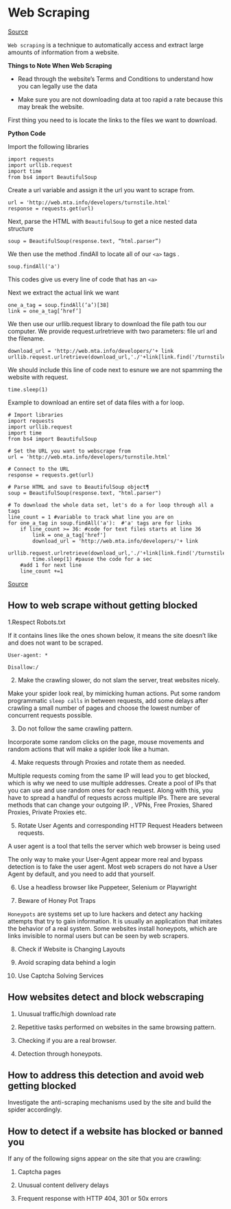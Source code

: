 # Web Scraping

[Source](https://towardsdatascience.com/how-to-web-scrape-with-python-in-4-minutes-bc49186a8460)

`Web scraping` is a technique to automatically access and extract large amounts of information from a website.

**Things to Note When Web Scraping**

* Read through the website’s Terms and Conditions to understand how you can legally use the data

* Make sure you are not downloading data at too rapid a rate because this may break the website.

First thing you need to is locate the links to the files we want to download.

**Python Code**

Import the following libraries

```
import requests
import urllib.request
import time
from bs4 import BeautifulSoup
```

Create a url variable and assign it the url you want to scrape from.

```
url = 'http://web.mta.info/developers/turnstile.html'
response = requests.get(url)
```

Next, parse the HTML with `BeautifulSoup` to get a nice nested data structure

```
soup = BeautifulSoup(response.text, “html.parser”)
```

We then use the method .findAll to locate all of our `<a>` tags .

```
soup.findAll('a')
```

This codes give us every line of code that has an `<a>`

Next we extract the actual link we want

```
one_a_tag = soup.findAll(‘a’)[38]
link = one_a_tag[‘href’]
```
We then use our urllib.request library to download the file path tou our computer. We provide request.urlretrieve with two parameters: file url and the filename.

```
download_url = 'http://web.mta.info/developers/'+ link
urllib.request.urlretrieve(download_url,'./'+link[link.find('/turnstile_')+1:])
```

We should include this line of code next to esnure we are not spamming the website with request.

`time.sleep(1)`

Example to download an entire set of data files with a for loop.

```
# Import libraries
import requests
import urllib.request
import time
from bs4 import BeautifulSoup

# Set the URL you want to webscrape from
url = 'http://web.mta.info/developers/turnstile.html'

# Connect to the URL
response = requests.get(url)

# Parse HTML and save to BeautifulSoup object¶
soup = BeautifulSoup(response.text, "html.parser")

# To download the whole data set, let's do a for loop through all a tags
line_count = 1 #variable to track what line you are on
for one_a_tag in soup.findAll('a'):  #'a' tags are for links
    if line_count >= 36: #code for text files starts at line 36
        link = one_a_tag['href']
        download_url = 'http://web.mta.info/developers/'+ link
        urllib.request.urlretrieve(download_url,'./'+link[link.find('/turnstile_')+1:]) 
        time.sleep(1) #pause the code for a sec
    #add 1 for next line
    line_count +=1
```

[Source](https://www.scrapehero.com/how-to-prevent-getting-blacklisted-while-scraping/)

## How to web scrape without getting blocked

1.Respect Robots.txt

If it contains lines like the ones shown below, it means the site doesn’t like and does not want to be scraped.

`User-agent: *`

`Disallow:/`



2. Make the crawling slower, do not slam the server, treat websites nicely.

Make your spider look real, by mimicking human actions. Put some random programmatic `sleep calls` in between requests, add some delays after crawling a small number of pages and choose the lowest number of concurrent requests possible.

3. Do not follow the same crawling pattern.

Incorporate some random clicks on the page, mouse movements and random actions that will make a spider look like a human.

4. Make requests through Proxies and rotate them as needed.

Multiple requests coming from the same IP will lead you to get blocked, which is why we need to use multiple addresses. Create a pool of IPs that you can use and use random ones for each request. Along with this, you have to spread a handful of requests across multiple IPs.
There are several methods that can change your outgoing IP.
, VPNs, Free Proxies, Shared Proxies, Private Proxies etc.
   

5. Rotate User Agents and corresponding HTTP Request Headers between requests.

A user agent is a tool that tells the server which web browser is being used

The only way to make your User-Agent appear more real and bypass detection is to fake the user agent. Most web scrapers do not have a User Agent by default, and you need to add that yourself.

6. Use a headless browser like Puppeteer, Selenium or Playwright

7. Beware of Honey Pot Traps

`Honeypots` are systems set up to lure hackers and detect any hacking attempts that try to gain information. It is usually an application that imitates the behavior of a real system. Some websites install honeypots, which are links invisible to normal users but can be seen by web scrapers.

8. Check if Website is Changing Layouts

9. Avoid scraping data behind a login

10. Use Captcha Solving Services


## How websites detect and block webscraping

1. Unusual traffic/high download rate

2. Repetitive tasks performed on websites in the same browsing pattern.

3. Checking if you are a real browser.

4. Detection through honeypots.

## How to address this detection and avoid web getting blocked

Investigate the anti-scraping mechanisms used by the site and build the spider  accordingly.

## How to detect if a website has blocked or banned you

If any of the following signs appear on the site that you are crawling:

1. Captcha pages

2. Unusual content delivery delays

3. Frequent response with HTTP 404, 301 or 50x errors